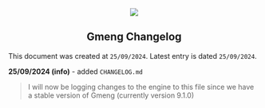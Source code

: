 <div align="center">
    <img src="https://allahcorp.com/static/assets/gmeng-more-hd.png##">
    <h2>Gmeng Changelog</h2>
</div>

This document was created at `25/09/2024`.
Latest entry is dated `25/09/2024`.

**25/09/2024 (info)** - added `CHANGELOG.md`
> I will now be logging changes to the engine to this file since we have a stable version of Gmeng (currently version 9.1.0)
